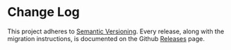 # Change Log

This project adheres to [Semantic Versioning](http://semver.org/).
Every release, along with the migration instructions, is documented on the Github [Releases](https://github.com/jeffbski/redux-logic/releases) page.
